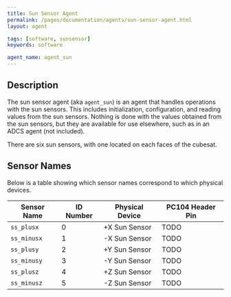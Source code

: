 ```yaml
---
title: Sun Sensor Agent
permalink: /pages/documentation/agents/sun-sensor-agent.html
layout: agent

tags: [software, sunsensor]
keywords: software

agent_name: agent_sun
---
```



## Description
The sun sensor agent (aka `agent_sun`) is an agent that handles operations with the sun sensors. This includes initialization, configuration, and reading values from the sun sensors. Nothing is done with the values obtained from the sun sensors, but they are available for use elsewhere, such as in an ADCS agent (not included).

There are six sun sensors, with one located on each faces of the cubesat.

## Sensor Names
Below is a table showing which sensor names correspond to which physical devices.

| Sensor Name    | ID Number | Physical Device | PC104 Header Pin |
| -------------- | --------- | --------------- | ---------------- |
| `ss_plusx`     |     0     | +X Sun Sensor   |       TODO       |
| `ss_minusx`    |     1     | -X Sun Sensor   |       TODO       |
| `ss_plusy`     |     2     | +Y Sun Sensor   |       TODO       |
| `ss_minusy`    |     3     | -Y Sun Sensor   |       TODO       |
| `ss_plusz`     |     4     | +Z Sun Sensor   |       TODO       |
| `ss_minusz`    |     5     | -Z Sun Sensor   |       TODO       |